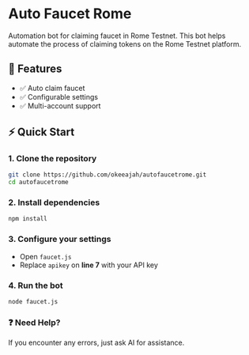 # Auto Faucet Rome

Automation bot for claiming faucet in Rome Testnet. This bot helps automate the process of claiming tokens on the Rome Testnet platform.

## 🚀 Features
- ✅ Auto claim faucet
- ✅ Configurable settings
- ✅ Multi-account support

## ⚡ Quick Start

### 1. Clone the repository
```sh
git clone https://github.com/okeeajah/autofaucetrome.git
cd autofaucetrome
```

### 2. Install dependencies
```sh
npm install
```

### 3. Configure your settings
- Open `faucet.js`
- Replace `apikey` on **line 7** with your API key

### 4. Run the bot
```sh
node faucet.js
```

### ❓ Need Help?
If you encounter any errors, just ask AI for assistance.

